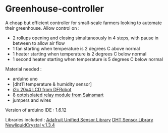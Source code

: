 # Greenhouse-controller
A cheap but efficient controller for small-scale farmers looking to automate their greenhouse.
Allow control on : 
- 2 rollups opening and closing simultaneously in 4 steps, with pause in between to allow air flow
- 1 fan starting when temperature is 2 degrees C above normal
- 1 heater starting when temperature is 2 degrees C below normal
- 1 second heater starting when temperature is 5 degrees C below normal

Material needed : 
- arduino uno
- [dht11 temperature & humidity sensor]
- [i2c 20x4 LCD from DFRobot](https://www.dfrobot.com/wiki/index.php/I2C_TWI_LCD2004_Module_(Arduino/Gadgeteer_Compatible))
- [8 optoisolated relay module from Sainsmart](http://www.sainsmart.com/8-channel-dc-5v-relay-module-for-arduino-pic-arm-dsp-avr-msp430-ttl-logic.html)
- jumpers and wires

Version of arduino IDE : 1.6.12

Libraries included :
[Adafruit Unified Sensor Library](https://github.com/adafruit/Adafruit_Sensor)
[DHT Sensor Library](https://github.com/adafruit/DHT-sensor-library)
[NewliquidCrystal v.1.3.4](https://bitbucket.org/fmalpartida/new-liquidcrystal/downloads)
